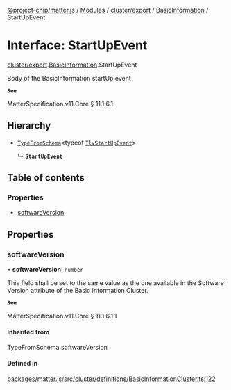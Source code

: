 [@project-chip/matter.js](../README.md) / [Modules](../modules.md) / [cluster/export](../modules/cluster_export.md) / [BasicInformation](../modules/cluster_export.BasicInformation.md) / StartUpEvent

# Interface: StartUpEvent

[cluster/export](../modules/cluster_export.md).[BasicInformation](../modules/cluster_export.BasicInformation.md).StartUpEvent

Body of the BasicInformation startUp event

**`See`**

MatterSpecification.v11.Core § 11.1.6.1

## Hierarchy

- [`TypeFromSchema`](../modules/tlv_export.md#typefromschema)\<typeof [`TlvStartUpEvent`](../modules/cluster_export.BasicInformation.md#tlvstartupevent)\>

  ↳ **`StartUpEvent`**

## Table of contents

### Properties

- [softwareVersion](cluster_export.BasicInformation.StartUpEvent.md#softwareversion)

## Properties

### softwareVersion

• **softwareVersion**: `number`

This field shall be set to the same value as the one available in the Software Version attribute of the
Basic Information Cluster.

**`See`**

MatterSpecification.v11.Core § 11.1.6.1.1

#### Inherited from

TypeFromSchema.softwareVersion

#### Defined in

[packages/matter.js/src/cluster/definitions/BasicInformationCluster.ts:122](https://github.com/project-chip/matter.js/blob/0c058ae17fdba4c0b89b8b13c309011d51782299/packages/matter.js/src/cluster/definitions/BasicInformationCluster.ts#L122)
